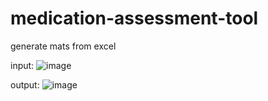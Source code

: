 # medication-assessment-tool
generate mats from excel

input:
![image](https://user-images.githubusercontent.com/10421813/65465408-1171ed00-de11-11e9-9dbe-125ce1560676.png)

output:
![image](https://user-images.githubusercontent.com/10421813/65465333-d66fb980-de10-11e9-9d55-7ea6ffda496a.png)
